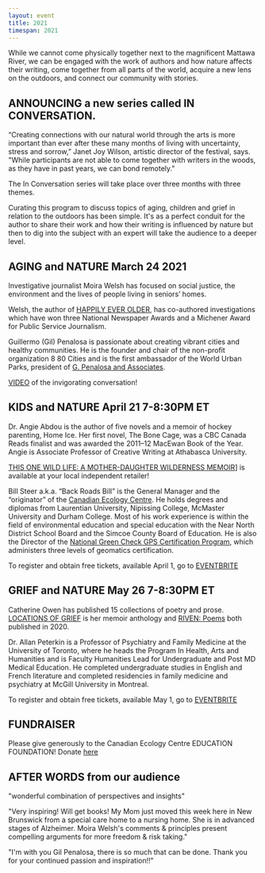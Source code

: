 ```yaml
---
layout: event
title: 2021
timespan: 2021
---
```


While we cannot come physically together next to the magnificent Mattawa River, we can be engaged with the work of authors and how nature affects their writing, come together from all parts of the world, acquire a new lens on the outdoors, and connect our community with stories.

## ANNOUNCING a new series called IN CONVERSATION. 

“Creating connections with our natural world through the arts is more important than ever after these many months of living with uncertainty, stress and sorrow,” Janet Joy Wilson, artistic director of the festival, says. "While participants are not able to come together with writers in the woods, as they have in past years, we can bond remotely."

The In Conversation series will take place over three months with three themes.

Curating this program to discuss topics of aging, children and grief in relation to the outdoors has been simple. It's as a perfect conduit for the author to share their work and how their writing is influenced by nature but then to dig into the subject with an expert will take the audience to a deeper level.

## AGING and NATURE  March 24 2021
Investigative journalist Moira Welsh has focused on social justice, the environment and the lives of people living in seniors’ homes.

Welsh, the author of [HAPPILY EVER OLDER](https://ecwpress.com/products/happily-ever-older), has co-authored investigations which have won three National Newspaper Awards and a Michener Award for Public Service Journalism.

Guillermo (Gil) Penalosa is passionate about creating vibrant cities and healthy communities. He is the founder and chair of the non-profit organization 8 80 Cities and is the first ambassador of the World Urban Parks, president of [G. Penalosa and Associates](https://www.gpenalosa.ca/index.php/gil-home).

[VIDEO](https://youtu.be/ebpH8zStpGg) of the invigorating conversation!


## KIDS and NATURE  April 21  7-8:30PM ET
Dr. Angie Abdou is the author of five novels and a memoir of hockey parenting, Home Ice. Her first novel, The Bone Cage, was a CBC Canada Reads finalist and was awarded the 2011–12 MacEwan Book of the Year. Angie is Associate Professor of Creative Writing at Athabasca University. 

[THIS ONE WILD LIFE: A MOTHER-DAUGHTER WILDERNESS MEMOIR](https://ecwpress.com/products/this-one-wild-life)] is available at your local independent retailer!

Bill Steer a.k.a. “Back Roads Bill” is the General Manager and the “originator” of the [Canadian Ecology Centre](https://www.canadianecology.ca/). He holds degrees and diplomas from Laurentian University, Nipissing College, McMaster University and Durham College. Most of his work experience is within the field of environmental education and special education with the Near North District School Board and the Simcoe County Board of Education. He is also the Director of the [National Green Check GPS Certification Program](www.greencheckgps.ca), which administers three levels of geomatics certification.

To register and obtain free tickets, available April 1, go to [EVENTBRITE](https://www.eventbrite.ca/e/in-conversation-about-kids-and-nature-tickets-140686552265)

## GRIEF and NATURE  May 26  7-8:30PM ET
Catherine Owen has published 15 collections of poetry and prose. [LOCATIONS OF GRIEF](https://bookstore.wolsakandwynn.ca/products/locations-of-grief-an-emotional-geography?_pos=1&_sid=7e50249b4&_ss=r) is her memoir anthology and
[RIVEN: Poems](https://ecwpress.com/products/riven?_pos=1&_sid=109a980b2&_ss=r) both published in 2020.

Dr. Allan Peterkin is a Professor of Psychiatry and Family Medicine at the University of Toronto, where he heads the Program In Health, Arts and Humanities and is Faculty Humanities Lead for Undergraduate and Post MD Medical Education. He completed undergraduate studies in English and French literature and completed residencies in family medicine and psychiatry at McGill University in Montreal.

To register and obtain free tickets, available May 1, go to [EVENTBRITE](https://www.eventbrite.ca/e/in-conversation-about-grief-and-nature-tickets-140686833105)

## FUNDRAISER

Please give generously to the Canadian Ecology Centre EDUCATION FOUNDATION! 
Donate [here](https://www.canadianecology.ca/donate/)

## AFTER WORDS from our audience

"wonderful combination of perspectives and insights"

"Very inspiring! Will get books! My Mom just moved this week here in New Brunswick from a special care home to a nursing home. She is in advanced stages of Alzheimer. Moira Welsh's comments & principles present compelling arguments for more freedom & risk taking."

"I'm with you Gil Penalosa, there is so much that can be done. Thank you for your continued passion and inspiration!!"